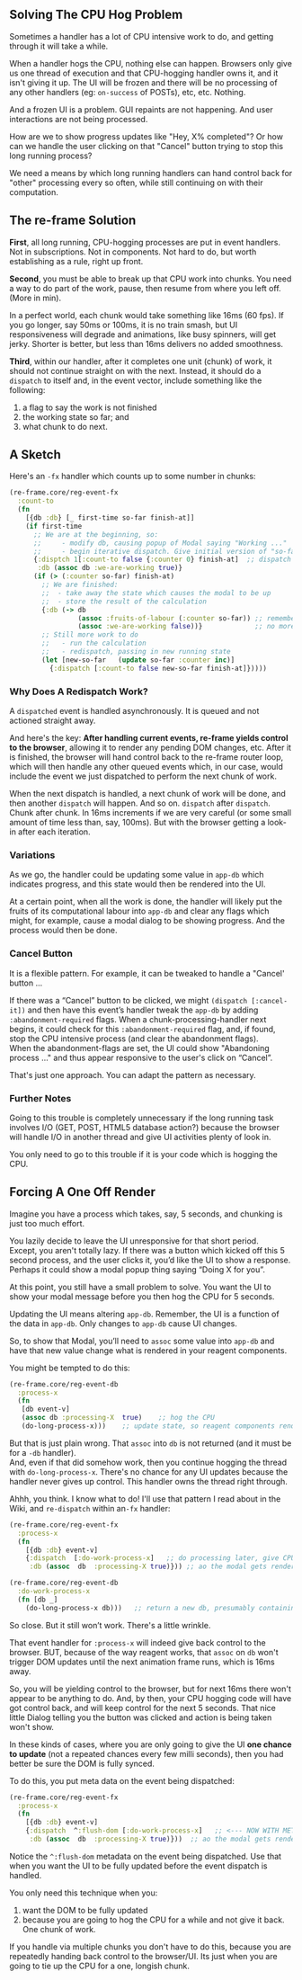 ## Solving The CPU Hog Problem

Sometimes a handler has a lot of CPU intensive work to do, and 
getting through it will take a while. 

When a handler hogs the CPU, nothing else can happen. Browsers 
only give us one thread of execution and that CPU-hogging handler 
owns it, and it isn't giving it up. The UI will be frozen and 
there will be no processing of any other handlers (eg: `on-success` 
of POSTs), etc, etc. Nothing.

And a frozen UI is a problem.  GUI repaints are not happening. And 
user interactions are not being processed.

How are we to show progress updates like "Hey, X% completed"?  Or 
how can we handle the user clicking on that "Cancel" button trying 
to stop this long running process?

We need a means by which long running handlers can hand control
back for "other" processing every so often, while still continuing 
on with their computation.

## The re-frame Solution

__First__, all long running, CPU-hogging processes are put in event handlers.
Not in subscriptions.  Not in components. Not hard to do,
but worth establishing as a rule, right up front. 

__Second__, you must be able to break up that CPU 
work into chunks. You need a way to do part of the work, pause, 
then resume from where you left off. (More in min). 

In a perfect world, each chunk would take something like
16ms (60 fps). If you go longer, say 50ms or 100ms, it is no train 
smash, but UI responsiveness will degrade and animations, like 
busy spinners,  will get jerky. Shorter is better, but less than 
16ms delivers no added smoothness. 

__Third__, within our handler, after it completes one unit (chunk)
of work, it should not continue straight on with the next.  Instead, 
it should do a `dispatch` to itself and, in the event vector, 
include something like the following: 

  1. a flag to say the work is not finished
  2. the working state so far; and 
  3. what chunk to do next. 

## A Sketch 

Here's an `-fx` handler which counts up to some number in chunks:
```clj
(re-frame.core/reg-event-fx 
  :count-to
  (fn 
    [{db :db} [_ first-time so-far finish-at]]
    (if first-time
      ;; We are at the beginning, so:
      ;;     - modify db, causing popup of Modal saying "Working ..."
      ;;     - begin iterative dispatch. Give initial version of "so-far"
      {:disptch 1[:count-to false {:counter 0} finish-at]  ;; dispatch to self
       :db (assoc db :we-are-working true)}
      (if (> (:counter so-far) finish-at)
        ;; We are finished:
        ;;  - take away the state which causes the modal to be up
        ;;  - store the result of the calculation
        {:db (-> db
                 (assoc :fruits-of-labour (:counter so-far)) ;; remember the result
                 (assoc :we-are-working false))}             ;; no more modal
        ;; Still more work to do
        ;;   - run the calculation
        ;;   - redispatch, passing in new running state
        (let [new-so-far   (update so-far :counter inc)]
          {:dispatch [:count-to false new-so-far finish-at]}))))                         
```

### Why Does A Redispatch Work?

A `dispatched` event is handled asynchronously. It is queued
and not actioned straight away. 

And here's the key: **After handling current events, re-frame yields control
to the browser**, allowing it to render any pending DOM changes, etc. After 
it is finished, the browser will hand control back to the re-frame router 
loop, which will then handle any other queued events 
which, in our case, would include the event we just dispatched to perform 
the next chunk of work. 

When the next dispatch is handled, a next chunk of work will be done, and then another
`dispatch` will happen. And so on. `dispatch` after `dispatch`. Chunk 
after chunk. In 16ms increments if we are very careful (or some small amount 
of time less than, say, 100ms). But with the browser getting a look-in after each iteration.

### Variations

As we go, the handler could be updating some value in `app-db` which indicates 
progress, and this state would then be rendered into the UI.

At a certain point, when all the work is done, the handler will likely put the
fruits of its computational labour into `app-db` and clear any flags which might, for example,
cause a modal dialog to be showing progress.  And the process would then be done.


### Cancel Button 

It is a flexible pattern.  For example, it can be tweaked to handle a "Cancel' button ...

If there was a “Cancel” button to be clicked, we might 
`(dispatch [:cancel-it])` and then have this event’s handler tweak the `app-db`
by adding `:abandonment-required` flags. When a chunk-processing-handler
next begins, it could check for this `:abandonment-required` flag, and,
if found, stop the CPU intensive process (and clear the abandonment flags).  
When the abandonment-flags
are set, the UI could show "Abandoning process ..." and thus appear responsive 
to the user's click on “Cancel”.

That's just one approach. You can adapt the pattern as necessary. 


### Further Notes

Going to this trouble is completely unnecessary if the long running 
task involves I/O (GET, POST, HTML5 database action?) because the 
browser will handle I/O in another thread and give UI activities plenty of look in. 

You only need to go to this trouble if it is your code which is 
hogging the CPU.  

## Forcing A One Off Render 

Imagine you have a process which takes, say, 5 seconds, and chunking 
is just too much effort.

You lazily decide to leave the UI unresponsive for that short period.   
Except, 
you aren't totally lazy.  If there was a button which kicked off 
this 5 second process, and the user clicks it, you’d like the UI to 
show a response. Perhaps it could show  a modal popup thing saying 
“Doing X for you”. 

At this point, you still have a small problem to solve. You want 
the UI to show your modal message before you then hog the CPU for 
5 seconds.

Updating the UI means altering `app-db`.  Remember, the UI is a 
function of the data in `app-db`. Only changes to `app-db` cause UI 
changes. 

So, to show that Modal, you’ll need to `assoc` some value into `app-db` 
and have that new value change what is rendered in your reagent components.

You might be tempted to do this: 
```clj
(re-frame.core/reg-event-db
  :process-x
  (fn
   [db event-v]
   (assoc db :processing-X  true)    ;; hog the CPU
   (do-long-process-x)))    ;; update state, so reagent components render a modal 
```

But that is just plain wrong. 
That `assoc` into `db` is not returned (and it must be for a `-db` handler).  
And, even if that did somehow work, 
then you continue hogging the thread with `do-long-process-x`.  There's no 
chance for any UI updates because the handler never gives up control. This 
handler owns the thread right through.

Ahhh, you think.  I know what to do!  I'll use that pattern I read 
about in the Wiki, and `re-dispatch` within an`-fx` handler: 
```clj
(re-frame.core/reg-event-fx
  :process-x
  (fn 
    [{db :db} event-v]
    {:dispatch  [:do-work-process-x]   ;; do processing later, give CPU back to browser.     
     :db (assoc  db  :processing-X true)})) ;; ao the modal gets rendered

(re-frame.core/reg-event-db
  :do-work-process-x
  (fn [db _]
    (do-long-process-x db)))   ;; return a new db, presumably containing work done
```

So close.  But it still won’t work. There's a little wrinkle.

That event handler for `:process-x` will indeed give back control 
to the browser. BUT, because of the way reagent works, that `assoc` on `db` 
won't trigger DOM updates until the next animation frame runs, which is 16ms away.  

So, you will be yielding control to the browser, but for next 16ms 
there won't appear to be anything to do.  And, by then, your CPU hogging 
code will have got control back, and will keep control for the next 5 
seconds. That nice little Dialog telling you the button was clicked and 
action is being taken won't show.

In these kinds of cases, where you are only going to give the UI 
**one chance to update** (not a repeated chances every few milli seconds), 
then you had better be sure the DOM is fully synced. 

To do this, you put meta data on the event being dispatched:
```clj
(re-frame.core/reg-event-fx
  :process-x
  (fn 
    [{db :db} event-v]
    {:dispatch  ^:flush-dom [:do-work-process-x]   ;; <--- NOW WITH METADATA         
     :db (assoc  db  :processing-X true)}))  ;; ao the modal gets rendered
```

Notice the `^:flush-dom` metadata on the event being dispatched.  Use 
that when you want the UI to be fully updated before the event dispatch 
is handled. 

You only need this technique when you: 

  1. want the DOM to be fully updated
  2. because you are going to hog the CPU for a while and not give it back. One chunk of work.

If you handle via multiple chunks you don't have to do this, because 
you are repeatedly handing back control to the browser/UI.  Its just 
when you are going to tie up the CPU for a one, longish chunk. 
